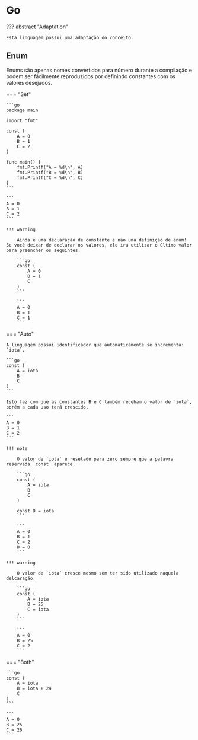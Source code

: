 # Go

??? abstract "Adaptation"

    Esta linguagem possui uma adaptação do conceito.

## Enum

Enums são apenas nomes convertidos para número durante a compilação e podem ser fácilmente reproduzidos por definindo constantes com os valores desejados.  

=== "Set"

    ```go
    package main

    import "fmt"

    const (
        A = 0
        B = 1
        C = 2
    )

    func main() {
        fmt.Printf("A = %d\n", A)
        fmt.Printf("B = %d\n", B)
        fmt.Printf("C = %d\n", C)
    }
    ```

    ```
    A = 0
    B = 1
    C = 2
    ```

    !!! warning

        Ainda é uma declaração de constante e não uma definição de enum! Se você deixar de declarar os valores, ele irá utilizar o último valor para preencher os seguintes.  

        ```go
        const (
            A = 0
            B = 1
            C
        )
        ```

        ```
        A = 0
        B = 1
        C = 1
        ```

=== "Auto"

    A linguagem possui identificador que automaticamente se incrementa: `iota`.  

    ```go
    const (
        A = iota
        B
        C
    )
    ```

    Isto faz com que as constantes B e C também recebam o valor de `iota`, porém a cada uso terá crescido.  

    ```
    A = 0
    B = 1
    C = 2
    ```

    !!! note

        O valor de `iota` é resetado para zero sempre que a palavra reservada `const` aparece.  

        ```go
        const (
            A = iota
            B
            C
        )

        const D = iota
        ```

        ```
        A = 0
        B = 1
        C = 2
        D = 0
        ```
    
    !!! warning

        O valor de `iota` cresce mesmo sem ter sido utilizado naquela delcaração.  

        ```go
        const (
            A = iota
            B = 25
            C = iota
        )
        ```

        ```
        A = 0
        B = 25
        C = 2
        ```

=== "Both"

    ```go
    const (
        A = iota
        B = iota + 24
        C
    )
    ```

    ```
    A = 0
    B = 25
    C = 26
    ```